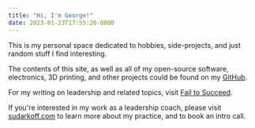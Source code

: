 ```yaml
---
title: "Hi, I'm George!"
date: 2023-01-23T17:55:20-0800
---
```

This is my personal space dedicated to hobbies, side-projects, and just random stuff I find interesting.

The contents of this site, as well as all of my open-source software, electronics, 3D printing, and other projects could be found on my [GitHub](https://github.com/sudarkoff).

For my writing on leadership and related topics, visit [Fail to Succeed](https://failtosucceed.blog).

If you're interested in my work as a leadership coach, please visit [sudarkoff.com](https://sudarkoff.com) to learn more about my practice, and to book an intro call.
